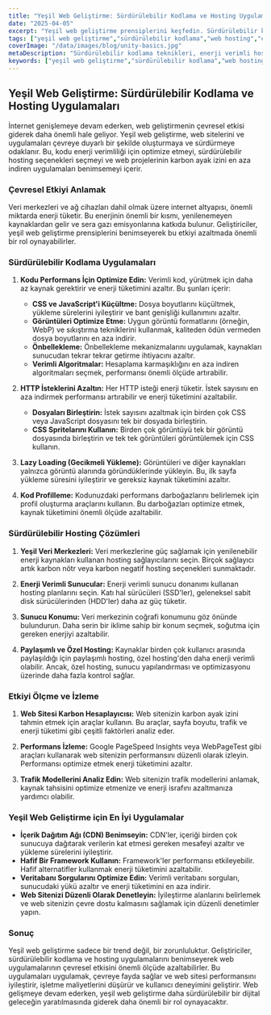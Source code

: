 ```yaml
---
title: "Yeşil Web Geliştirme: Sürdürülebilir Kodlama ve Hosting Uygulamaları"
date: "2025-04-05"
excerpt: "Yeşil web geliştirme prensiplerini keşfedin. Sürdürülebilir kodlama teknikleri, enerji verimli hosting çözümleri ve web uygulamalarının çevresel etkisini en aza indirme stratejilerine odaklanın."
tags: ["yeşil web geliştirme","sürdürülebilir kodlama","web hosting","çevresel etki","enerji verimliliği","karbon ayak izi","web performansı","eko-dostu"]
coverImage: "/data/images/blog/unity-basics.jpg"
metaDescription: "Sürdürülebilir kodlama teknikleri, enerji verimli hosting çözümleri ve web projelerinizin çevresel etkisini azaltma stratejileri dahil olmak üzere yeşil web geliştirme uygulamalarını nasıl uygulayacağınızı öğrenin."
keywords: ["yeşil web geliştirme","sürdürülebilir kodlama","web hosting","çevresel etki","enerji verimliliği","karbon ayak izi","web performansı","eko-dostu"]
---
```


## Yeşil Web Geliştirme: Sürdürülebilir Kodlama ve Hosting Uygulamaları

İnternet genişlemeye devam ederken, web geliştirmenin çevresel etkisi giderek daha önemli hale geliyor. Yeşil web geliştirme, web sitelerini ve uygulamaları çevreye duyarlı bir şekilde oluşturmaya ve sürdürmeye odaklanır. Bu, kodu enerji verimliliği için optimize etmeyi, sürdürülebilir hosting seçenekleri seçmeyi ve web projelerinin karbon ayak izini en aza indiren uygulamaları benimsemeyi içerir.

### Çevresel Etkiyi Anlamak

Veri merkezleri ve ağ cihazları dahil olmak üzere internet altyapısı, önemli miktarda enerji tüketir. Bu enerjinin önemli bir kısmı, yenilenemeyen kaynaklardan gelir ve sera gazı emisyonlarına katkıda bulunur. Geliştiriciler, yeşil web geliştirme prensiplerini benimseyerek bu etkiyi azaltmada önemli bir rol oynayabilirler.

### Sürdürülebilir Kodlama Uygulamaları

1.  **Kodu Performans İçin Optimize Edin:** Verimli kod, yürütmek için daha az kaynak gerektirir ve enerji tüketimini azaltır. Bu şunları içerir:
    *   **CSS ve JavaScript'i Küçültme:** Dosya boyutlarını küçültmek, yükleme sürelerini iyileştirir ve bant genişliği kullanımını azaltır.
    *   **Görüntüleri Optimize Etme:** Uygun görüntü formatlarını (örneğin, WebP) ve sıkıştırma tekniklerini kullanmak, kaliteden ödün vermeden dosya boyutlarını en aza indirir.
    *   **Önbellekleme:** Önbellekleme mekanizmalarını uygulamak, kaynakları sunucudan tekrar tekrar getirme ihtiyacını azaltır.
    *   **Verimli Algoritmalar:** Hesaplama karmaşıklığını en aza indiren algoritmaları seçmek, performansı önemli ölçüde artırabilir.

2.  **HTTP İsteklerini Azaltın:** Her HTTP isteği enerji tüketir. İstek sayısını en aza indirmek performansı artırabilir ve enerji tüketimini azaltabilir.

    *   **Dosyaları Birleştirin:** İstek sayısını azaltmak için birden çok CSS veya JavaScript dosyasını tek bir dosyada birleştirin.
    *   **CSS Spritelarını Kullanın:** Birden çok görüntüyü tek bir görüntü dosyasında birleştirin ve tek tek görüntüleri görüntülemek için CSS kullanın.

3.  **Lazy Loading (Gecikmeli Yükleme):** Görüntüleri ve diğer kaynakları yalnızca görüntü alanında göründüklerinde yükleyin. Bu, ilk sayfa yükleme süresini iyileştirir ve gereksiz kaynak tüketimini azaltır.

4.  **Kod Profilleme:** Kodunuzdaki performans darboğazlarını belirlemek için profil oluşturma araçlarını kullanın. Bu darboğazları optimize etmek, kaynak tüketimini önemli ölçüde azaltabilir.

### Sürdürülebilir Hosting Çözümleri

1.  **Yeşil Veri Merkezleri:** Veri merkezlerine güç sağlamak için yenilenebilir enerji kaynakları kullanan hosting sağlayıcılarını seçin. Birçok sağlayıcı artık karbon nötr veya karbon negatif hosting seçenekleri sunmaktadır.

2.  **Enerji Verimli Sunucular:** Enerji verimli sunucu donanımı kullanan hosting planlarını seçin. Katı hal sürücüleri (SSD'ler), geleneksel sabit disk sürücülerinden (HDD'ler) daha az güç tüketir.

3.  **Sunucu Konumu:** Veri merkezinin coğrafi konumunu göz önünde bulundurun. Daha serin bir iklime sahip bir konum seçmek, soğutma için gereken enerjiyi azaltabilir.

4.  **Paylaşımlı ve Özel Hosting:** Kaynaklar birden çok kullanıcı arasında paylaşıldığı için paylaşımlı hosting, özel hosting'den daha enerji verimli olabilir. Ancak, özel hosting, sunucu yapılandırması ve optimizasyonu üzerinde daha fazla kontrol sağlar.

### Etkiyi Ölçme ve İzleme

1.  **Web Sitesi Karbon Hesaplayıcısı:** Web sitenizin karbon ayak izini tahmin etmek için araçlar kullanın. Bu araçlar, sayfa boyutu, trafik ve enerji tüketimi gibi çeşitli faktörleri analiz eder.

2.  **Performans İzleme:** Google PageSpeed Insights veya WebPageTest gibi araçları kullanarak web sitenizin performansını düzenli olarak izleyin. Performansı optimize etmek enerji tüketimini azaltır.

3.  **Trafik Modellerini Analiz Edin:** Web sitenizin trafik modellerini anlamak, kaynak tahsisini optimize etmenize ve enerji israfını azaltmanıza yardımcı olabilir.

### Yeşil Web Geliştirme için En İyi Uygulamalar

*   **İçerik Dağıtım Ağı (CDN) Benimseyin:** CDN'ler, içeriği birden çok sunucuya dağıtarak verilerin kat etmesi gereken mesafeyi azaltır ve yükleme sürelerini iyileştirir.
*   **Hafif Bir Framework Kullanın:** Framework'ler performansı etkileyebilir. Hafif alternatifler kullanmak enerji tüketimini azaltabilir.
*   **Veritabanı Sorgularını Optimize Edin:** Verimli veritabanı sorguları, sunucudaki yükü azaltır ve enerji tüketimini en aza indirir.
*   **Web Sitenizi Düzenli Olarak Denetleyin:** İyileştirme alanlarını belirlemek ve web sitenizin çevre dostu kalmasını sağlamak için düzenli denetimler yapın.

### Sonuç

Yeşil web geliştirme sadece bir trend değil, bir zorunluluktur. Geliştiriciler, sürdürülebilir kodlama ve hosting uygulamalarını benimseyerek web uygulamalarının çevresel etkisini önemli ölçüde azaltabilirler. Bu uygulamaları uygulamak, çevreye fayda sağlar ve web sitesi performansını iyileştirir, işletme maliyetlerini düşürür ve kullanıcı deneyimini geliştirir. Web gelişmeye devam ederken, yeşil web geliştirme daha sürdürülebilir bir dijital geleceğin yaratılmasında giderek daha önemli bir rol oynayacaktır.
    